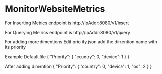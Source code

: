 # MonitorWebsiteMetrics
For Inserting Metrics endpoint is
http://ipAddr:8080/v1/insert

For Querying Metrics endpoint is
http://ipAddr:8080/v1/query


For adding more dimentions Edit priority.json
add the dimention name with its priority

Example Default file
{
  "Priority": {
    "country": 0,
    "device": 1
  }
}

After adding dimention
{
  "Priority": {
    "country": 0,
    "device": 1,
    "os": 2
  }
}

